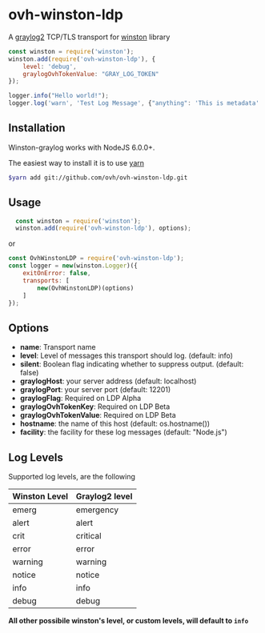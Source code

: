 # ovh-winston-ldp

A [graylog2][0] TCP/TLS transport for [winston][1] library

```javascript
const winston = require('winston');
winston.add(require('ovh-winston-ldp'), {
    level: 'debug',
    graylogOvhTokenValue: "GRAY_LOG_TOKEN"
});

logger.info("Hello world!");
logger.log('warn', 'Test Log Message', {"anything": 'This is metadata' });
```


## Installation

Winston-graylog works with NodeJS 6.0.0+.

The easiest way to install it is to use [yarn](https://yarnpkg.com/en/)

```bash
$yarn add git://github.com/ovh/ovh-winston-ldp.git
```

## Usage
```javascript
  const winston = require('winston');
  winston.add(require('ovh-winston-ldp'), options);

```

or

```javascript
const OvhWinstonLDP = require('ovh-winston-ldp');
const logger = new(winston.Logger)({
    exitOnError: false,
    transports: [
        new(OvhWinstonLDP)(options)
    ]
});
```

## Options

* __name__:  Transport name
* __level__: Level of messages this transport should log. (default: info)
* __silent__: Boolean flag indicating whether to suppress output. (default: false)
* __graylogHost__: your server address (default: localhost)
* __graylogPort__: your server port (default: 12201)
* __graylogFlag__: Required on LDP Alpha
* __graylogOvhTokenKey__: Required on LDP Beta
* __graylogOvhTokenValue__: Required on LDP Beta
* __hostname__: the name of this host (default: os.hostname())
* __facility__: the facility for these log messages (default: "Node.js")


## Log Levels
Supported log levels, are the following

Winston Level | Graylog2 level
---------------|---------------
emerg          | emergency
alert          | alert
crit           | critical
error          | error
warning        | warning
notice         | notice
info           | info
debug          | debug

**All other possibile winston's level, or custom levels, will default to `info`**

[0]: http://www.graylog2.org
[1]: https://github.com/flatiron/winston
